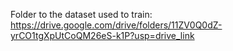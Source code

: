 Folder to the dataset used to train:
https://drive.google.com/drive/folders/11ZV0Q0dZ-yrCO1tgXpUtCoQM26eS-k1P?usp=drive_link
